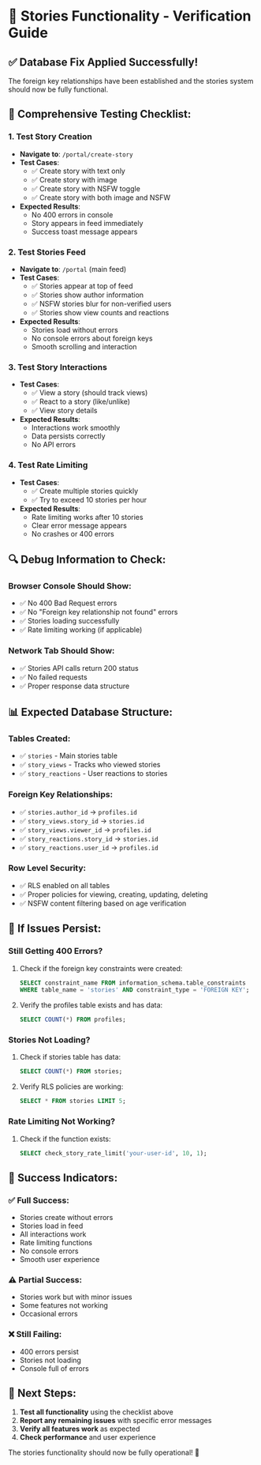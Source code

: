 # 🎉 Stories Functionality - Verification Guide

## ✅ **Database Fix Applied Successfully!**

The foreign key relationships have been established and the stories system should now be fully functional.

## 🧪 **Comprehensive Testing Checklist:**

### **1. Test Story Creation**
- **Navigate to**: `/portal/create-story`
- **Test Cases**:
  - ✅ Create story with text only
  - ✅ Create story with image
  - ✅ Create story with NSFW toggle
  - ✅ Create story with both image and NSFW
- **Expected Results**:
  - No 400 errors in console
  - Story appears in feed immediately
  - Success toast message appears

### **2. Test Stories Feed**
- **Navigate to**: `/portal` (main feed)
- **Test Cases**:
  - ✅ Stories appear at top of feed
  - ✅ Stories show author information
  - ✅ NSFW stories blur for non-verified users
  - ✅ Stories show view counts and reactions
- **Expected Results**:
  - Stories load without errors
  - No console errors about foreign keys
  - Smooth scrolling and interaction

### **3. Test Story Interactions**
- **Test Cases**:
  - ✅ View a story (should track views)
  - ✅ React to a story (like/unlike)
  - ✅ View story details
- **Expected Results**:
  - Interactions work smoothly
  - Data persists correctly
  - No API errors

### **4. Test Rate Limiting**
- **Test Cases**:
  - ✅ Create multiple stories quickly
  - ✅ Try to exceed 10 stories per hour
- **Expected Results**:
  - Rate limiting works after 10 stories
  - Clear error message appears
  - No crashes or 400 errors

## 🔍 **Debug Information to Check:**

### **Browser Console Should Show:**
- ✅ No 400 Bad Request errors
- ✅ No "Foreign key relationship not found" errors
- ✅ Stories loading successfully
- ✅ Rate limiting working (if applicable)

### **Network Tab Should Show:**
- ✅ Stories API calls return 200 status
- ✅ No failed requests
- ✅ Proper response data structure

## 📊 **Expected Database Structure:**

### **Tables Created:**
- ✅ `stories` - Main stories table
- ✅ `story_views` - Tracks who viewed stories
- ✅ `story_reactions` - User reactions to stories

### **Foreign Key Relationships:**
- ✅ `stories.author_id` → `profiles.id`
- ✅ `story_views.story_id` → `stories.id`
- ✅ `story_views.viewer_id` → `profiles.id`
- ✅ `story_reactions.story_id` → `stories.id`
- ✅ `story_reactions.user_id` → `profiles.id`

### **Row Level Security:**
- ✅ RLS enabled on all tables
- ✅ Proper policies for viewing, creating, updating, deleting
- ✅ NSFW content filtering based on age verification

## 🚨 **If Issues Persist:**

### **Still Getting 400 Errors?**
1. Check if the foreign key constraints were created:
   ```sql
   SELECT constraint_name FROM information_schema.table_constraints 
   WHERE table_name = 'stories' AND constraint_type = 'FOREIGN KEY';
   ```

2. Verify the profiles table exists and has data:
   ```sql
   SELECT COUNT(*) FROM profiles;
   ```

### **Stories Not Loading?**
1. Check if stories table has data:
   ```sql
   SELECT COUNT(*) FROM stories;
   ```

2. Verify RLS policies are working:
   ```sql
   SELECT * FROM stories LIMIT 5;
   ```

### **Rate Limiting Not Working?**
1. Check if the function exists:
   ```sql
   SELECT check_story_rate_limit('your-user-id', 10, 1);
   ```

## 🎯 **Success Indicators:**

### ✅ **Full Success:**
- Stories create without errors
- Stories load in feed
- All interactions work
- Rate limiting functions
- No console errors
- Smooth user experience

### ⚠️ **Partial Success:**
- Stories work but with minor issues
- Some features not working
- Occasional errors

### ❌ **Still Failing:**
- 400 errors persist
- Stories not loading
- Console full of errors

## 🚀 **Next Steps:**

1. **Test all functionality** using the checklist above
2. **Report any remaining issues** with specific error messages
3. **Verify all features work** as expected
4. **Check performance** and user experience

The stories functionality should now be fully operational! 🎉
